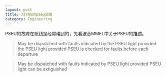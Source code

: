 ```yaml
---
layout: post
title: 737NG的pseu总结
category: Engineering
---
```




PSEU的故障在航线是经常碰到的，先看波音MMEL中关于PSEU的描述。

>May be dispatched with faults indicated by the PSEU light provided
>the PSEU light provided PSEU is checked for faults before each
>departure

>May be dispatched with faults indicated by PSEU light provided PSEU
>light can be extiguished
